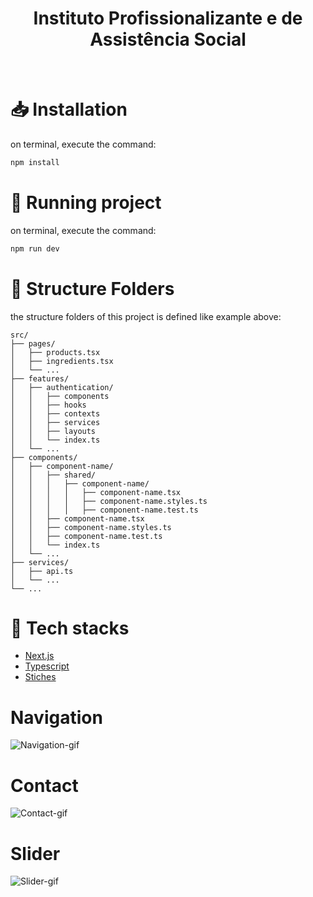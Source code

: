 
<h1 align="center">Instituto Profissionalizante e de Assistência Social</h1>

<br />

# :inbox_tray: Installation 

on terminal, execute the command:

```bash
npm install
```

# :runner: Running project
on terminal, execute the command:
```bash
npm run dev
```

# :file_folder: Structure Folders
the structure folders of this project is defined like example above: 

```
src/
├── pages/
│   ├── products.tsx
│   ├── ingredients.tsx
│   └── ...
├── features/
│   ├── authentication/
│   │   ├── components
│   │   ├── hooks
│   │   ├── contexts
│   │   ├── services
│   │   ├── layouts
│   │   └── index.ts
│   └── ...
├── components/
│   ├── component-name/
│   │   ├── shared/
│   │   │   ├── component-name/
│   │   │   │   ├── component-name.tsx
│   │   │   │   ├── component-name.styles.ts
│   │   │   │   ├── component-name.test.ts
│   │   ├── component-name.tsx
│   │   ├── component-name.styles.ts
│   │   ├── component-name.test.ts
│   │   └── index.ts
│   └── ...
├── services/
│   ├── api.ts
│   └── ...
└── ...
```

# :floppy_disk: Tech stacks
- [Next.js](https://nextjs.org/docs/)
- [Typescript](https://www.typescriptlang.org/)
- [Stiches](https://stitches.dev/)

# Navigation 
 ![Navigation-gif](https://github.com/user-attachments/assets/01a10066-0dbe-4426-9cf3-4d35a80527a9)

# Contact  
![Contact-gif](https://github.com/user-attachments/assets/5fe87342-21aa-495a-b2e7-eded0df73c29)

# Slider
![Slider-gif](https://github.com/user-attachments/assets/ca9481d7-013f-426c-b259-ef187f70ae7e)
